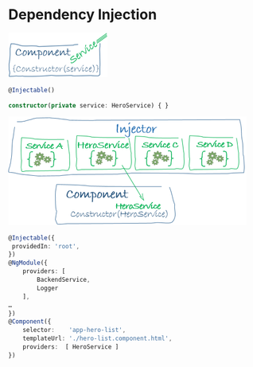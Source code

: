 # Dependency Injection

![img_40.png](img_40.png)

```typescript
@Injectable()
```

```typescript
constructor(private service: HeroService) { }
```

![img_41.png](img_41.png)


```typescript
@Injectable({
 providedIn: 'root',
})
@NgModule({
    providers: [
        BackendService,
        Logger
    ],
…
})
@Component({
    selector:    'app-hero-list',
    templateUrl: './hero-list.component.html',
    providers:  [ HeroService ]
})
```
